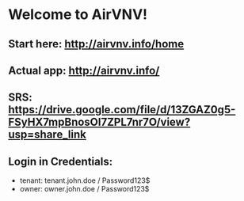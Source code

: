 # Welcome to AirVNV!

## Start here: http://airvnv.info/home
## Actual app: http://airvnv.info/
## SRS: https://drive.google.com/file/d/13ZGAZ0g5-FSyHX7mpBnosOI7ZPL7nr7O/view?usp=share_link

## Login in Credentials:
- tenant: tenant.john.doe / Password123$
- owner: owner.john.doe / Password123$
